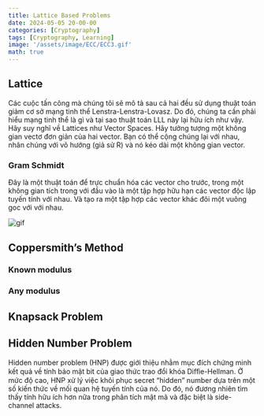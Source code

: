 ```yaml
---
title: Lattice Based Problems
date: 2024-05-05 20-00-00
categories: [Cryptography]
tags: [Cryptography, Learning]
image: '/assets/image/ECC/ECC3.gif'
math: true
---
```


## Lattice

Các cuộc tấn công mà chúng tôi sẽ mô tả sau cả hai đều sử dụng thuật toán giảm cơ sở mạng tinh thể Lenstra-Lenstra-Lovasz. Do đó, chúng ta cần phải hiểu mạng tinh thể là gì và tại sao thuật toán LLL này lại hữu ích như vậy. Hãy suy nghĩ về Lattices như Vector Spaces. Hãy tưởng tượng một không gian vectơ đơn giản của hai vector. Bạn có thể cộng chúng lại với nhau, nhân chúng với vô hướng (giả sử R) và nó kéo dài một không gian vector.

### Gram Schmidt

Đây là một thuật toán để trực chuẩn hóa các vector cho trước, trong một không gian tích trong với đầu vào là một tập hợp hữu hạn các vector độc lập tuyến tính với nhau. Và tạo ra một tập hợp các vector khác đôi một vuông goc với với nhau.

![gif](https://upload.wikimedia.org/wikipedia/commons/e/ee/Gram-Schmidt_orthonormalization_process.gif)


## Coppersmith’s Method

### Known modulus

### Any modulus

## Knapsack Problem

## Hidden Number Problem

Hidden number problem (HNP) được giới thiệu nhằm mục đích chứng minh kết quả về tính bảo mật bit của giao thức trao đổi khóa Diﬀie-Hellman. Ở mức độ cao, HNP xử lý việc khôi phục secret “hidden” number dựa trên một số kiến thức về mối quan hệ tuyến tính của nó. Do đó, nó đương nhiên tìm thấy tính hữu ích hơn nữa trong phân tích mật mã và đặc biệt là side-channel attacks.

